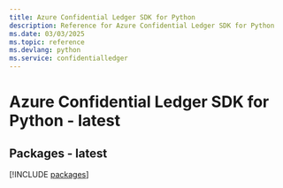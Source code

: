 ```yaml
---
title: Azure Confidential Ledger SDK for Python
description: Reference for Azure Confidential Ledger SDK for Python
ms.date: 03/03/2025
ms.topic: reference
ms.devlang: python
ms.service: confidentialledger
---
```

# Azure Confidential Ledger SDK for Python - latest
## Packages - latest
[!INCLUDE [packages](confidential-ledger-index.md)]